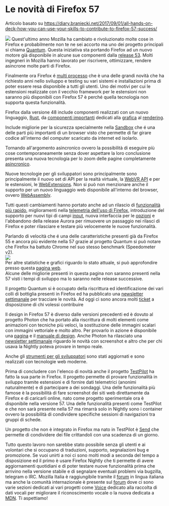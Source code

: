 # Le novità di Firefox 57

Articolo basato su https://diary.braniecki.net/2017/09/01/all-hands-on-deck-how-you-can-use-your-skills-to-contribute-to-firefox-57-success/

<img src="https://diary.braniecki.net/wp-content/uploads/2017/08/RobotPoster2.jpg" />
Quest'ultimo anno Mozilla ha cambiato e rivoluzionato molte cose in Firefox e probabilmente non te ne sei accorto ma uno dei progetto principali si chiama <a href="https://wiki.mozilla.org/Quantum">Quantum</a>.  
Questa iniziativa sta portando Firefox ad un nuovo motore già disponibile in alcune sue componenti dalla <a href="https://hacks.mozilla.org/2017/04/firefox-53-quantum-compositor-compact-themes-css-masks-and-more/">release 53</a>. Molti ingegneri in Mozilla hanno lavorato per riscrivere, ottimizzare, rendere asincrone molte parti di Firefox.   

Finalmente ora Firefox é <a href="https://wiki.mozilla.org/Electrolysis">multi processo</a> che è una delle grandi novità che ha richiesto anni nello sviluppo e testing su vari sistemi e installazioni prima di poter essere resa disponibile a tutti gli utenti. Uno dei motivi per cui le estensioni realizzate con il vecchio framework per le estensioni non saranno più disponibili con Firefox 57 è perché quella tecnologia non supporta questa funzionalità.   

Firefox dalla versione 48 include componenti realizzati con un nuovo linguaggio, <a href="https://www.rust-lang.org">Rust</a>, da <a href="https://blog.nightly.mozilla.org/2017/07/25/stylo-is-ready-for-community-testing-on-nightly/">componenti importanti</a> dedicati alla <a href="https://hacks.mozilla.org/2017/08/inside-a-super-fast-css-engine-quantum-css-aka-stylo/">grafica</a> al <a href="https://wiki.mozilla.org/Platform/GFX/Quantum_Render">rendering</a>.   

Include migliorie per la sicurezza specialmente nella <a href="https://wiki.mozilla.org/Security/Sandbox">Sandbox</a> che é una delle parti più importanti di un browser visto che permette di far girare codice all'interno del computer scaricato da internet ed isolarlo.   

Tornando all'argomento asincronico ovvero la possibilità di eseguire più cose contemporaneamente senza dover aspettare la loro conclusione presenta una nuova tecnologia per lo zoom delle pagine completamente <a href="https://wiki.mozilla.org/Platform/GFX/APZ">asincronico</a>.   

Nuove tecnologie per gli sviluppatori sono principalmente sono principalmente il nuovo set di API per la realtà virtuale, la <a href="https://developer.mozilla.org/en-US/docs/Web/API/WebVR_API">WebVR API</a> e per le estensioni, le <a href="https://wiki.mozilla.org/WebExtensions">WebExtensions</a>. Non si può non menzionare anche il supporto per un nuovo linguaggio web disponibile all'interno del browser, ovvero <a href="http://webassembly.org/">WebAssembly</a>.   

Tutti questi cambiamenti hanno portato anche ad un rilascio di <a href="https://wiki.mozilla.org/Firefox/Go_Faster">funzionalità più rapido</a>, miglioramenti nella <a href="https://wiki.mozilla.org/Telemetry">telemetria dell'uso di Firefox</a>, introduzione del supporto per nuovi tipi di campi <a href="https://bugzilla.mozilla.org/show_bug.cgi?id=888320">input</a>, nuova interfaccia per le <a href="https://bugzilla.mozilla.org/show_bug.cgi?id=1357306">opzioni</a> e l'abbandono della release Aurora per rimuovere un passaggio nei rilasci di Firefox e poter rilasciare e testare più velocemente le nuove funzionalità.

Parlando di velocità che é una delle caratteristiche presenti già da Firefox 55 e ancora più evidente nella 57 grazie al progetto Quantum si può notare che Firefox ha battuto Chrome nel suo stesso benchmark (Speedometer v2).  
<img src="https://diary.braniecki.net/wp-content/uploads/2017/09/Screenshot-from-2017-09-01-19-24-32-768x307.png">  
Per altre statistiche e grafici riguardo lo stato attuale, si può approfondire presso questa <a href="https://health.graphics/quantum/">pagina web</a>.  
Alcune delle migliorie presenti in questa pagina non saranno presenti nella 57 visti i tempi di sviluppo ma lo saranno nelle release successive.  

Il progetto Quantum si è occupato della riscrittura ed identificazione dei vari colli di bottiglia presenti in Firefox ed ha pubblicato una <a href="https://ehsanakhgari.org/blog/2017-09-07/quantum-flow-engineering-newsletter-23">newsletter settimanale</a> per tracciare le novità. Ad oggi ci sono ancora molti <a href="https://wiki.mozilla.org/Quantum/Flow#Query:_P1_Bugs">ticket</a> a disposizione di chi volessi contribuire

Il design in Firefox 57 è diverso dalle versioni precedenti ed è dovuto al progetto Photon che ha portato alla riscrittura di molti elementi come animazioni con tecniche più veloci, la sostituzione delle immagini scalari con immagini vettoriale e molto altro. Per provarlo in azione è disponibile una <a href="http://design.firefox.com/people/shorlander/photon/Mockups/windows-10.html">pagina</a> e il <a href="http://design.firefox.com/photon/welcome.html">manuale di design</a>. Anche Photon ha rilasciato una <a href="https://msujaws.wordpress.com/2017/08/18/photon-engineering-newsletter-13/">newsletter settimanale</a> riguardo le novità con screenshot e altro che per chi usava la Nightly poteva provare in tempo reale.

Anche gli <a href="http://firefox-dev.tools/">strumenti per gli sviluppatori</a> sono stati aggiornati e sono realizzati con tecnologie web moderne.

Prima di concludere con l'elenco di novità anche il progetto <a href="http://testpilot.firefox.com/">TestPilot</a> ha fatto la sua parte in Firefox. Il progetto permette di provare funzionalità in sviluppo tramite estensioni e di fornire dati telemetrici (anonimi naturalmente) e di partecipare a dei sondaggi. Una delle funzionalità più famose è la possibilità di fare screenshot dei siti web direttamente da Firefox e di caricarli online, nato come progetto sperimentale ora è disponibile nella versione 57. Una delle funzionalità presenti come TestPilot e che non sarà presente nella 57 ma rimarrà solo in Nightly sono i container ovvero la possibilità di condividere specifiche sessioni di navigazioni tra gruppi di schede.   

Un progetto che non è integrato in Firefox ma nato in TestPilot è <a href="https://send.firefox.com/">Send</a> che permette di condividere dei file crittandoli con una scadenza di un giorno.

Tutto questo lavoro non sarebbe stato possibile senza gli utenti e ai volontari che si occupano di traduzioni, supporto, segnalazioni bug e promozione. Se vuoi unirti a noi ci sono molti modi a seconda del tempo a disposizione ed il primo è usare Firefox Nightly che ti permette di avere aggiornamenti quotidiani e di poter testare nuove funzionalità prima che arrivino nella versione stabile e di segnalare eventuali problemi via bugzilla, telegram o IRC. 
Mozilla Italia è raggiungibile tramite il <a href="forum.mozillaitalia.org">forum</a> in lingua italiana ma anche la comunità internazionale è presente sul <a href="https://discourse.mozilla.org/">forum</a> dove ci sono varie sezioni dedicati ai vari progetti come <a href="https://voice.mozilla.org/">Voice</a> dedicato alla raccolta di dati vocali per migliorare il riconoscimento vocale o la nuova dedicata a <a href="http://developer.mozilla.org/">MDN</a>. 
Ti aspettiamo!